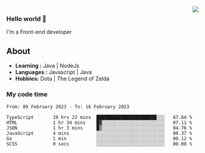 <img align='right' src="https://github-readme-stats.vercel.app/api?username=jumodada&show_icons=true&theme=vue">

### Hello world 👋

I'm a Front-end developer 
    
## About
-  **Learning :** Java | NodeJs
-  **Languages :** Javascript | Java
-  **Hobbies:** Dota | The Legend of Zelda

### My code time

<!--START_SECTION:waka-->

```text
From: 09 February 2023 - To: 16 February 2023

TypeScript       19 hrs 22 mins  ██████████████████████░░░   87.64 %
HTML             1 hr 34 mins    █▓░░░░░░░░░░░░░░░░░░░░░░░   07.11 %
JSON             1 hr 3 mins     █▒░░░░░░░░░░░░░░░░░░░░░░░   04.76 %
JavaScript       4 mins          ░░░░░░░░░░░░░░░░░░░░░░░░░   00.37 %
Go               1 min           ░░░░░░░░░░░░░░░░░░░░░░░░░   00.12 %
SCSS             0 secs          ░░░░░░░░░░░░░░░░░░░░░░░░░   00.00 %
```

<!--END_SECTION:waka-->
